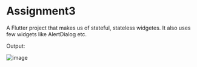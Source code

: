 # Assignment3

A Flutter project that makes us of stateful, stateless widgetes. It also uses few widgets like AlertDialog etc.

Output:

![image](https://user-images.githubusercontent.com/23033867/124633888-5f030100-dea3-11eb-8cf8-1eab31bdd05e.png)
